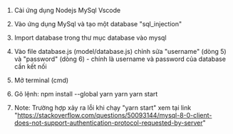 1. Cài ứng dụng
    Nodejs
    MySql
    Vscode

2. Vào ứng dụng MySql và tạo một database "sql_injection"

3. Import database trong thư mục database vào mysql

4. Vào file database.js (model/database.js) chỉnh sửa "username" (dòng 5) và "password" (dòng 6) - chính là username và password của database cần kết nối

5. Mở terminal (cmd)

6. Gõ lệnh: 
    npm install --global yarn
    yarn
    yarn start

7. Note: Trường hợp xảy ra lỗi khi chạy "yarn start" xem tại link "https://stackoverflow.com/questions/50093144/mysql-8-0-client-does-not-support-authentication-protocol-requested-by-server" 
